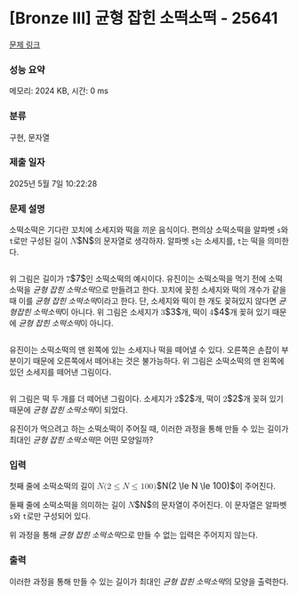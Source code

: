 # [Bronze III] 균형 잡힌 소떡소떡 - 25641 

[문제 링크](https://www.acmicpc.net/problem/25641) 

### 성능 요약

메모리: 2024 KB, 시간: 0 ms

### 분류

구현, 문자열

### 제출 일자

2025년 5월 7일 10:22:28

### 문제 설명

<p>소떡소떡은 기다란 꼬치에 소세지와 떡을 끼운 음식이다. 편의상 소떡소떡을 알파벳 <code>s</code>와 <code>t</code>로만 구성된 길이 <mjx-container class="MathJax" jax="CHTML" style="font-size: 109%; position: relative;"><mjx-math class="MJX-TEX" aria-hidden="true"><mjx-mi class="mjx-i"><mjx-c class="mjx-c1D441 TEX-I"></mjx-c></mjx-mi></mjx-math><mjx-assistive-mml unselectable="on" display="inline"><math xmlns="http://www.w3.org/1998/Math/MathML"><mi>N</mi></math></mjx-assistive-mml><span aria-hidden="true" class="no-mathjax mjx-copytext">$N$</span></mjx-container>의 문자열로 생각하자. 알파벳 <code>s</code>는 소세지를, <code>t</code>는 떡을 의미한다.</p>

<p style="text-align: center;"><img alt="" src="https://upload.acmicpc.net/884b11a1-23ca-4099-b3c7-70076eaa4cad/-/preview/"></p>

<p>위 그림은 길이가 <mjx-container class="MathJax" jax="CHTML" style="font-size: 109%; position: relative;"><mjx-math class="MJX-TEX" aria-hidden="true"><mjx-mn class="mjx-n"><mjx-c class="mjx-c37"></mjx-c></mjx-mn></mjx-math><mjx-assistive-mml unselectable="on" display="inline"><math xmlns="http://www.w3.org/1998/Math/MathML"><mn>7</mn></math></mjx-assistive-mml><span aria-hidden="true" class="no-mathjax mjx-copytext">$7$</span></mjx-container>인 소떡소떡의 예시이다. 유진이는 소떡소떡을 먹기 전에 소떡소떡을 <em>균형 잡힌 소떡소떡</em>으로 만들려고 한다. 꼬치에 꽂힌 소세지와 떡의 개수가 같을 때 이를 <em>균형 잡힌 소떡소떡</em>이라고 한다. 단, 소세지와 떡이 한 개도 꽂혀있지 않다면 <em>균형잡힌 소떡소떡</em>이 아니다. 위 그림은 소세지가 <mjx-container class="MathJax" jax="CHTML" style="font-size: 109%; position: relative;"><mjx-math class="MJX-TEX" aria-hidden="true"><mjx-mn class="mjx-n"><mjx-c class="mjx-c33"></mjx-c></mjx-mn></mjx-math><mjx-assistive-mml unselectable="on" display="inline"><math xmlns="http://www.w3.org/1998/Math/MathML"><mn>3</mn></math></mjx-assistive-mml><span aria-hidden="true" class="no-mathjax mjx-copytext">$3$</span></mjx-container>개, 떡이 <mjx-container class="MathJax" jax="CHTML" style="font-size: 109%; position: relative;"><mjx-math class="MJX-TEX" aria-hidden="true"><mjx-mn class="mjx-n"><mjx-c class="mjx-c34"></mjx-c></mjx-mn></mjx-math><mjx-assistive-mml unselectable="on" display="inline"><math xmlns="http://www.w3.org/1998/Math/MathML"><mn>4</mn></math></mjx-assistive-mml><span aria-hidden="true" class="no-mathjax mjx-copytext">$4$</span></mjx-container>개 꽂혀 있기 때문에 <em>균형 잡힌 소떡소떡</em>이 아니다.</p>

<p style="text-align: center;"><img alt="" src="https://upload.acmicpc.net/31eaac4b-36d4-4d92-90e7-6390ba3dd464/-/preview/"></p>

<p>유진이는 소떡소떡의 맨 왼쪽에 있는 소세지나 떡을 떼어낼 수 있다. 오른쪽은 손잡이 부분이기 때문에 오른쪽에서 떼어내는 것은 불가능하다. 위 그림은 소떡소떡의 맨 왼쪽에 있던 소세지를 떼어낸 그림이다.</p>

<p style="text-align: center;"><img alt="" src="https://upload.acmicpc.net/1fb6f39e-75c8-4a6b-bf85-e09b9b2d6563/-/preview/"></p>

<p>위 그림은 떡 두 개를 더 떼어낸 그림이다. 소세지가 <mjx-container class="MathJax" jax="CHTML" style="font-size: 109%; position: relative;"><mjx-math class="MJX-TEX" aria-hidden="true"><mjx-mn class="mjx-n"><mjx-c class="mjx-c32"></mjx-c></mjx-mn></mjx-math><mjx-assistive-mml unselectable="on" display="inline"><math xmlns="http://www.w3.org/1998/Math/MathML"><mn>2</mn></math></mjx-assistive-mml><span aria-hidden="true" class="no-mathjax mjx-copytext">$2$</span></mjx-container>개, 떡이 <mjx-container class="MathJax" jax="CHTML" style="font-size: 109%; position: relative;"><mjx-math class="MJX-TEX" aria-hidden="true"><mjx-mn class="mjx-n"><mjx-c class="mjx-c32"></mjx-c></mjx-mn></mjx-math><mjx-assistive-mml unselectable="on" display="inline"><math xmlns="http://www.w3.org/1998/Math/MathML"><mn>2</mn></math></mjx-assistive-mml><span aria-hidden="true" class="no-mathjax mjx-copytext">$2$</span></mjx-container>개 꽂혀 있기 때문에 <em>균형 잡힌 소떡소떡</em>이 되었다.</p>

<p>유진이가 먹으려고 하는 소떡소떡이 주어질 때, 이러한 과정을 통해 만들 수 있는 길이가 최대인 <em>균형 잡힌 소떡소떡</em>은 어떤 모양일까?</p>

### 입력 

 <p>첫째 줄에 소떡소떡의 길이 <mjx-container class="MathJax" jax="CHTML" style="font-size: 109%; position: relative;"><mjx-math class="MJX-TEX" aria-hidden="true"><mjx-mi class="mjx-i"><mjx-c class="mjx-c1D441 TEX-I"></mjx-c></mjx-mi><mjx-mo class="mjx-n"><mjx-c class="mjx-c28"></mjx-c></mjx-mo><mjx-mn class="mjx-n"><mjx-c class="mjx-c32"></mjx-c></mjx-mn><mjx-mo class="mjx-n" space="4"><mjx-c class="mjx-c2264"></mjx-c></mjx-mo><mjx-mi class="mjx-i" space="4"><mjx-c class="mjx-c1D441 TEX-I"></mjx-c></mjx-mi><mjx-mo class="mjx-n" space="4"><mjx-c class="mjx-c2264"></mjx-c></mjx-mo><mjx-mn class="mjx-n" space="4"><mjx-c class="mjx-c31"></mjx-c><mjx-c class="mjx-c30"></mjx-c><mjx-c class="mjx-c30"></mjx-c></mjx-mn><mjx-mo class="mjx-n"><mjx-c class="mjx-c29"></mjx-c></mjx-mo></mjx-math><mjx-assistive-mml unselectable="on" display="inline"><math xmlns="http://www.w3.org/1998/Math/MathML"><mi>N</mi><mo stretchy="false">(</mo><mn>2</mn><mo>≤</mo><mi>N</mi><mo>≤</mo><mn>100</mn><mo stretchy="false">)</mo></math></mjx-assistive-mml><span aria-hidden="true" class="no-mathjax mjx-copytext">$N(2 \le N \le 100)$</span></mjx-container>이 주어진다.</p>

<p>둘째 줄에 소떡소떡을 의미하는 길이 <mjx-container class="MathJax" jax="CHTML" style="font-size: 109%; position: relative;"><mjx-math class="MJX-TEX" aria-hidden="true"><mjx-mi class="mjx-i"><mjx-c class="mjx-c1D441 TEX-I"></mjx-c></mjx-mi></mjx-math><mjx-assistive-mml unselectable="on" display="inline"><math xmlns="http://www.w3.org/1998/Math/MathML"><mi>N</mi></math></mjx-assistive-mml><span aria-hidden="true" class="no-mathjax mjx-copytext">$N$</span></mjx-container>의 문자열이 주어진다. 이 문자열은 알파벳 <code>s</code>와 <code>t</code>로만 구성되어 있다.</p>

<p>위 과정을 통해 <em>균형 잡힌 소떡소떡</em>으로 만들 수 없는 입력은 주어지지 않는다.</p>

### 출력 

 <p>이러한 과정을 통해 만들 수 있는 길이가 최대인 <em>균형 잡힌 소떡소떡</em>의 모양을 출력한다.</p>

